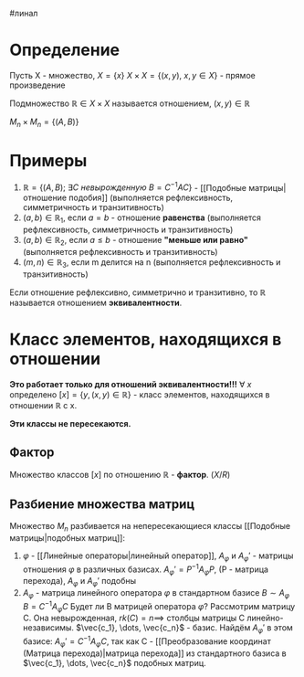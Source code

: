 #линал 
# Определение
Пусть X - множество, $X = \{ x\}$
$X \times X = \{ (x, y), \ x, y \in X \}$ - прямое произведение

Подмножество $\mathbb{R} \in X \times X$ называется отношением, $(x, y) \in \mathbb{R}$

$M_n \times M_n = \{ (A, B)\}$

# Примеры
1. $\mathbb{R} = \{ (A, B); \ \exists C \ невырожденную \ B = C^{-1} A C\}$ - [[Подобные матрицы|отношение подобия]] (выполняется рефлексивность, симметричность и транзитивность)
2. $(a, b) \in \mathbb{R}_1$, если $a = b$ - отношение **равенства** (выполняется рефлексивность, симметричность и транзитивность)
3. $(a, b) \in \mathbb{R}_2$, если $a \leq b$ - отношение **"меньше или равно"** (выполняется рефлексивность и транзитивность)
4. $(m, n) \in \mathbb{R}_3$, если m делится на n (выполняется рефлексивность и транзитивность)

Если отношение рефлексивно, симметрично и транзитивно, то $\mathbb{R}$ называется отношением **эквивалентности**.

# Класс элементов, находящихся в отношении
**Это работает только для отношений эквивалентности!!!**
$\forall \ x$ определено $[x] = \{ y, (x, y) \in \mathbb{R} \}$ - класс элементов, находящихся в отношении $\mathbb{R}$ с x.

**Эти классы не пересекаются.**
## Фактор
Множество классов $[x]$ по отношению $\mathbb{R}$ - **фактор**. ($X/R$)

## Разбиение множества матриц
Множество $M_n$ разбивается на непересекающиеся классы [[Подобные матрицы|подобных матриц]]:
1. $\varphi$ - [[Линейные операторы|линейный оператор]], $A_{\varphi}$ и $A_{\varphi}'$ - матрицы отношения $\varphi$ в различных базисах.
	$A_{\varphi}' = P^{-1}A_{\varphi}P$, (P - матрица перехода), $A_{\varphi}$ и $A_{\varphi}'$ подобны
2. $A_{\varphi}$ - матрица линейного оператора $\varphi$ в стандартном базисе
	$B \sim A_{\varphi}$
	$B = C^{-1}A_{\varphi}C$
	Будет ли B матрицей оператора $\varphi$?
	Рассмотрим матрицу C. Она невырожденная, $rk (C) = n \implies$ столбцы матрицы C линейно-независимы.
	$\vec{c_1}, \dots, \vec{c_n}$ - базис. Найдём $A_{\varphi}'$ в этом базисе: $A_{\varphi}' = C^{-1}A_{\varphi}C$,
	так как C - [[Преобразование координат (Матрица перехода)|матрица перехода]] из стандартного базиса в $\vec{c_1}, \dots, \vec{c_n}$ подобных матриц.